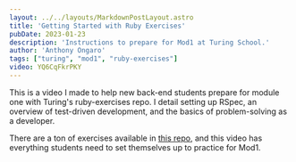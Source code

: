 ```yaml
---
layout: ../../layouts/MarkdownPostLayout.astro
title: 'Getting Started with Ruby Exercises'
pubDate: 2023-01-23
description: 'Instructions to prepare for Mod1 at Turing School.'
author: 'Anthony Ongaro'
tags: ["turing", "mod1", "ruby-exercises"]
video: YQ6CqFkrPKY
---
```

This is a video I made to help new back-end students prepare for module one with Turing's ruby-exercises repo.
I detail setting up RSpec, an overview of test-driven development, and the basics of problem-solving as a developer.

There are a ton of exercises available in [this repo](https://github.com/turingschool-examples/ruby-exercises), and this video has everything students need to set themselves up to practice for Mod1.